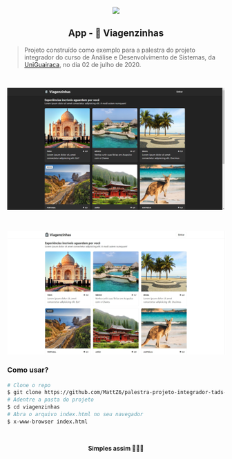 <p align="center">
  <img src="https://www.guairaca.com.br/wp-content/themes/guairaca-mobile/images/uniguairaca.png" width="320" />
</p>

<h2 align="center">
  App - 🧳 Viagenzinhas
</h2>

> Projeto construído como exemplo para a palestra do projeto integrador do curso de Análise e Desenvolvimento de Sistemas, da [UniGuairaca](https://www.guairaca.com.br), no dia 02 de julho de 2020.

<br>

![Dark](github/home.png)

<br>

![Light](github/home_light.jpg)

### Como usar?

```bash
# Clone o repo
$ git clone https://github.com/MattZ6/palestra-projeto-integrador-tads-2020.git viagenzinhas 
# Adentre a pasta do projeto
$ cd viagenzinhas
# Abra o arquivo index.html no seu navegador
$ x-www-browser index.html
```

<br>

<p align="center">
  <strong>Simples assim 💁🏻‍♂️</strong>
</p>
